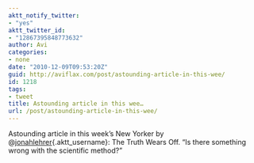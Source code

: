 ```yaml
---
aktt_notify_twitter:
- "yes"
aktt_twitter_id:
- "12867395848773632"
author: Avi
categories:
- none
date: "2010-12-09T09:53:20Z"
guid: http://aviflax.com/post/astounding-article-in-this-wee/
id: 1218
tags:
- tweet
title: Astounding article in this wee…
url: /post/astounding-article-in-this-wee/
---
```

Astounding article in this week’s New Yorker by @[jonahlehrer](http://twitter.com/jonahlehrer){.aktt_username}: The Truth Wears Off. “Is there something wrong with the scientific method?”